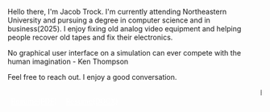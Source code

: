 Hello there, I'm Jacob Trock. I'm currently attending Northeastern University and pursuing a degree in computer science and in business(2025). I enjoy fixing old analog video equipment and helping people recover old tapes and fix their electronics.

No graphical user interface on a simulation can ever compete with the human imagination - Ken Thompson

Feel free to reach out. I enjoy a good conversation.

<marquee>Have a look around!</marquee>
<a style="color:white;background-color: var(--base09);border-radius: 25px;padding:0.5em" href="/resume/res.pdf">Resume(PDF)</a>
<a style="color:white;background-color: var(--base0A);border-radius: 25px;padding:0.5em" href="/resume/res.pdf">Resume(DOCX)</a>
